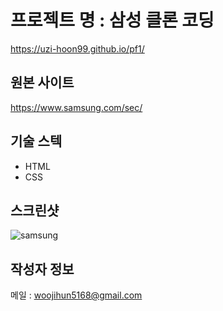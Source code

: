 # 프로젝트 명 : 삼성 클론 코딩
https://uzi-hoon99.github.io/pf1/

## 원본 사이트
https://www.samsung.com/sec/

## 기술 스텍
- HTML
- CSS

## 스크린샷
![samsung](https://github.com/uzi-hoon99/pf1/assets/142555239/a798e075-8394-4c4d-8aa0-91979844ab9c)



## 작성자 정보
메일 : woojihun5168@gmail.com
